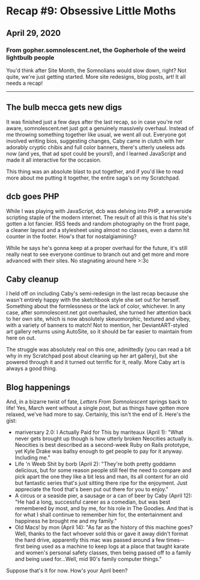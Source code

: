 # Recap #9: Obsessive Little Moths
## April 29, 2020
### From gopher.somnolescent.net, the Gopherhole of the weird lightbulb people
You'd think after Site Month, the Somnolians would slow down, right? Not
quite, we're just getting started. More site redesigns, blog posts, art! It
all needs a recap!

---

## The bulb mecca gets new digs
It was finished just a few days after the last recap, so in case you're not
aware, somnolescent.net just got a genuinely massively overhaul. Instead of
me throwing something together like usual, we went all out. Everyone got
involved writing bios, suggesting changes, Caby came in clutch with her
adorably cryptic chibis and full color banners, there's utterly useless ads
now (and yes, that ad spot could be yours!), and I learned JavaScript and
made it all interactive for the occasion.

This thing was an absolute blast to put together, and if you'd like to read
more about me putting it together, the entire saga's on my Scratchpad.

## dcb goes PHP
While I was playing with JavaScript, dcb was delving into PHP, a serverside
scripting staple of the modern internet. The result of all this is that his
site's gotten a lot fancier. RSS feeds and random photography on the front
page, a cleaner layout and a stylesheet using almost no classes, even a damn
hit counter in the footer. How's that for nostalgiamining?

While he says he's gonna keep at a proper overhaul for the future, it's
still really neat to see everyone continue to branch out and get more and
more advanced with their sites. No stagnating around here >:3c

## Caby cleanup
I held off on including Caby's semi-redesign in the last recap because she
wasn't entirely happy with the sketchbook style she set out for herself.
Something about the formlessness or the lack of color, whichever. In any
case, after somnolescent.net got overhauled, she turned her attention back to
her own site, which is now absolutely skeuomorphic, textured and vibey, with
a variety of banners to match! Not to mention, her DeviantART-styled art
gallery returns using AutoSite, so it should be far easier to maintain from
here on out.

The struggle was absolutely real on this one, admittedly (you can read a bit
why in my Scratchpad post about cleaning up her art gallery), but she powered
through it and it turned out terrific for it, really. More Caby art is always
a good thing.

## Blog happenings
And, in a bizarre twist of fate, *Letters From Somnolescent* springs back to
life! Yes, March went without a single post, but as things have gotten more
relaxed, we've had more to say. Certainly, this isn't the end of it. Here's
the gist:

- mariversary 2.0: I Actually Paid for This by mariteaux (April 1): "What
never gets brought up though is how utterly broken Neocities actually is.
Neocities is best described as a second-week Ruby on Rails prototype, yet
Kyle Drake was ballsy enough to get people to pay for it anyway. Including me."
- Life 'n Weeb Shit by borb (April 2): "They're both pretty goddamn delicious,
but for some reason people still feel the need to compare and pick apart the
one they like a bit less and man, its all content for an old but fantastic
series that's just sitting there ripe for the enjoyment. Just appreciate the
food that's been put out there for you to enjoy."
- A circus or a seaside pier, a sausage or a can of beer by Caby (April 12):
"He had a long, successful career as a comedian, but was best remembered by
most, and by me, for his role in The Goodies. And that is for what I shall
continue to remember him for, the entertainment and happiness he brought me
and my family."
- Old Macs! by mon (April 14): "As far as the history of this machine goes?
Well, thanks to the fact whoever sold this or gave it away didn't format the
hard drive, apparently this mac was passed around a few times--first being
used as a machine to keep logs at a place that taught karate and women's
personal safety classes, then being passed off to a family and being used
for...Well, mid 90's family computer things."

Suppose that's it for now. How's your April been?